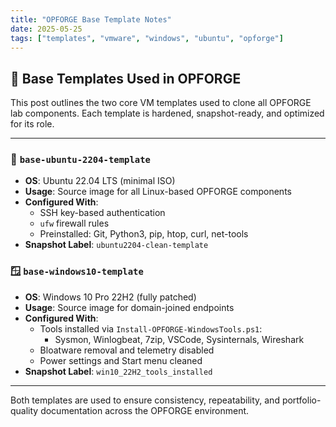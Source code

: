```yaml
---
title: "OPFORGE Base Template Notes"
date: 2025-05-25
tags: ["templates", "vmware", "windows", "ubuntu", "opforge"]
---
```


## 🧱 Base Templates Used in OPFORGE

This post outlines the two core VM templates used to clone all OPFORGE lab components. Each template is hardened, snapshot-ready, and optimized for its role.

---

### 🐧 `base-ubuntu-2204-template`

- **OS**: Ubuntu 22.04 LTS (minimal ISO)
- **Usage**: Source image for all Linux-based OPFORGE components
- **Configured With**:
  - SSH key-based authentication
  - `ufw` firewall rules
  - Preinstalled: Git, Python3, pip, htop, curl, net-tools
- **Snapshot Label**: `ubuntu2204-clean-template`

### 🪟 `base-windows10-template`

- **OS**: Windows 10 Pro 22H2 (fully patched)
- **Usage**: Source image for domain-joined endpoints
- **Configured With**:
  - Tools installed via `Install-OPFORGE-WindowsTools.ps1`:
    - Sysmon, Winlogbeat, 7zip, VSCode, Sysinternals, Wireshark
  - Bloatware removal and telemetry disabled
  - Power settings and Start menu cleaned
- **Snapshot Label**: `win10_22H2_tools_installed`

---

Both templates are used to ensure consistency, repeatability, and portfolio-quality documentation across the OPFORGE environment.
